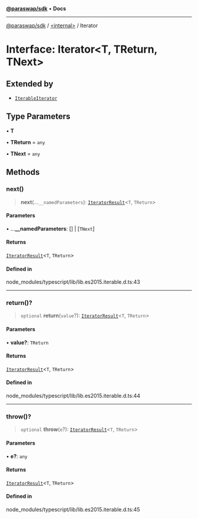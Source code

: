 [**@paraswap/sdk**](../../README.md) • **Docs**

***

[@paraswap/sdk](../../globals.md) / [\<internal\>](../README.md) / Iterator

# Interface: Iterator\<T, TReturn, TNext\>

## Extended by

- [`IterableIterator`](IterableIterator.md)

## Type Parameters

• **T**

• **TReturn** = `any`

• **TNext** = `any`

## Methods

### next()

> **next**(...`__namedParameters`): [`IteratorResult`](../type-aliases/IteratorResult.md)\<`T`, `TReturn`\>

#### Parameters

• ...**\_\_namedParameters**: [] \| [`TNext`]

#### Returns

[`IteratorResult`](../type-aliases/IteratorResult.md)\<`T`, `TReturn`\>

#### Defined in

node\_modules/typescript/lib/lib.es2015.iterable.d.ts:43

***

### return()?

> `optional` **return**(`value`?): [`IteratorResult`](../type-aliases/IteratorResult.md)\<`T`, `TReturn`\>

#### Parameters

• **value?**: `TReturn`

#### Returns

[`IteratorResult`](../type-aliases/IteratorResult.md)\<`T`, `TReturn`\>

#### Defined in

node\_modules/typescript/lib/lib.es2015.iterable.d.ts:44

***

### throw()?

> `optional` **throw**(`e`?): [`IteratorResult`](../type-aliases/IteratorResult.md)\<`T`, `TReturn`\>

#### Parameters

• **e?**: `any`

#### Returns

[`IteratorResult`](../type-aliases/IteratorResult.md)\<`T`, `TReturn`\>

#### Defined in

node\_modules/typescript/lib/lib.es2015.iterable.d.ts:45
